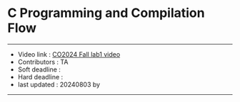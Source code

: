 # C Programming and Compilation Flow
---

- Video link : <a href="https://youtube.com/" target="_blank">CO2024 Fall lab1 video</a>
- Contributors : TA  
- Soft deadline : 
- Hard deadline :
- last updated : 20240803 by 

---

